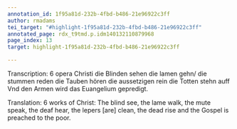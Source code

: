 ```yaml
---
annotation_id: 1f95a81d-232b-4fbd-b486-21e96922c3ff
author: rmadams
tei_target: "#highlight-1f95a81d-232b-4fbd-b486-21e96922c3ff"
annotated_page: rdx_t9tmd.p.idm140132110879968
page_index: 13
target: highlight-1f95a81d-232b-4fbd-b486-21e96922c3ff

---
```

Transcription: 6 opera Christi
die Blinden sehen
die lamen gehn/
die stummen reden
die Tauben hören
die aussetzigen rein
die Totten stehn auff
Vnd den Armen wird das Euangelium gepredigt.

Translation: 6 works of Christ:
The blind see,
the lame walk,
the mute speak,
the deaf hear,
the lepers [are] clean,
the dead rise
and the Gospel is preached to the poor.
